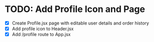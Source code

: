 # TODO: Add Profile Icon and Page

- [x] Create Profile.jsx page with editable user details and order history
- [x] Add profile icon to Header.jsx
- [x] Add /profile route to App.jsx
